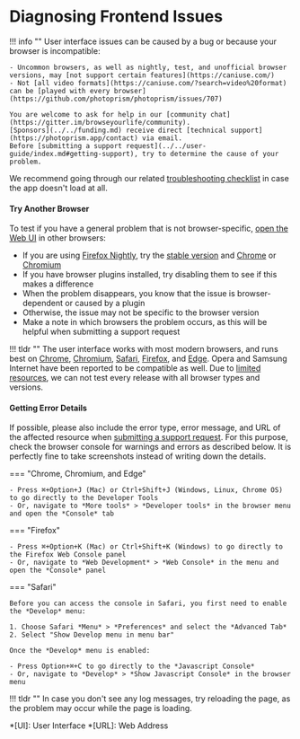 # Diagnosing Frontend Issues

!!! info ""
    User interface issues can be caused by a bug or because your browser is incompatible:

    - Uncommon browsers, as well as nightly, test, and unofficial browser versions, may [not support certain features](https://caniuse.com/)
    - Not [all video formats](https://caniuse.com/?search=video%20format) can be [played with every browser](https://github.com/photoprism/photoprism/issues/707)

    You are welcome to ask for help in our [community chat](https://gitter.im/browseyourlife/community).
    [Sponsors](../../funding.md) receive direct [technical support](https://photoprism.app/contact) via email.
    Before [submitting a support request](../../user-guide/index.md#getting-support), try to determine the cause of your problem.

We recommend going through our related [troubleshooting checklist](index.md#app-not-loading) in case the app doesn't
load at all.

#### Try Another Browser ####

To test if you have a general problem that is not browser-specific, [open the Web UI](../docker-compose.md#step-2-start-the-server) in other browsers:

- If you are using [Firefox Nightly](https://www.mozilla.org/en-US/firefox/channel/desktop/), try the [stable version](https://www.mozilla.org/en-US/firefox/all/#product-desktop-release) and [Chrome](https://www.google.com/chrome/) or [Chromium](https://www.chromium.org/getting-involved/download-chromium)
- If you have browser plugins installed, try disabling them to see if this makes a difference
- When the problem disappears, you know that the issue is browser-dependent or caused by a plugin
- Otherwise, the issue may not be specific to the browser version
- Make a note in which browsers the problem occurs, as this will be helpful when submitting a support request

!!! tldr ""
    The user interface works with most modern browsers, and runs best on [Chrome](https://www.google.com/chrome/), [Chromium](https://www.chromium.org/getting-involved/download-chromium), [Safari](https://www.apple.com/safari/), [Firefox](https://www.mozilla.org/en-US/firefox/all/#product-desktop-release), and [Edge](https://www.microsoft.com/en-us/edge).
    Opera and Samsung Internet have been reported to be compatible as well. Due to [limited resources](../../funding.md), we can
    not test every release with all browser types and versions.

#### Getting Error Details ####

If possible, please also include the error type, error message, and URL of the affected resource when
[submitting a support request](../../user-guide/index.md#getting-support). For this purpose, check the
browser console for warnings and errors as described below. It is perfectly fine to take screenshots
instead of writing down the details.

=== "Chrome, Chromium, and Edge"
   
    - Press ⌘+Option+J (Mac) or Ctrl+Shift+J (Windows, Linux, Chrome OS) to go directly to the Developer Tools
    - Or, navigate to *More tools* > *Developer tools* in the browser menu and open the *Console* tab

=== "Firefox"

    - Press ⌘+Option+K (Mac) or Ctrl+Shift+K (Windows) to go directly to the Firefox Web Console panel
    - Or, navigate to *Web Development* > *Web Console* in the menu and open the *Console* panel

=== "Safari"

    Before you can access the console in Safari, you first need to enable the *Develop* menu:

    1. Choose Safari *Menu* > *Preferences* and select the *Advanced Tab*
    2. Select "Show Develop menu in menu bar"

    Once the *Develop* menu is enabled:

    - Press Option+⌘+C to go directly to the *Javascript Console*
    - Or, navigate to *Develop* > *Show Javascript Console* in the browser menu

!!! tldr ""
    In case you don't see any log messages, try reloading the page, as the problem may occur while the page is loading.

*[UI]: User Interface
*[URL]: Web Address